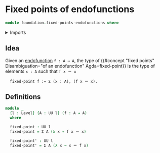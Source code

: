# Fixed points of endofunctions

```agda
module foundation.fixed-points-endofunctions where
```

<details><summary>Imports</summary>

```agda
open import foundation.dependent-pair-types
open import foundation.universe-levels

open import foundation-core.identity-types
```

</details>

## Idea

Given an [endofunction](foundation-core.endomorphisms.md) `f : A → A`, the type
of
{{#concept "fixed points" Disambiguation="of an endofunction" Agda=fixed-point}}
is the type of elements `x : A` such that `f x ＝ x`

```text
  fixed-point f := Σ (x : A), (f x ＝ x).
```

## Definitions

```agda
module _
  {l : Level} {A : UU l} (f : A → A)
  where

  fixed-point : UU l
  fixed-point = Σ A (λ x → f x ＝ x)

  fixed-point' : UU l
  fixed-point' = Σ A (λ x → x ＝ f x)
```
